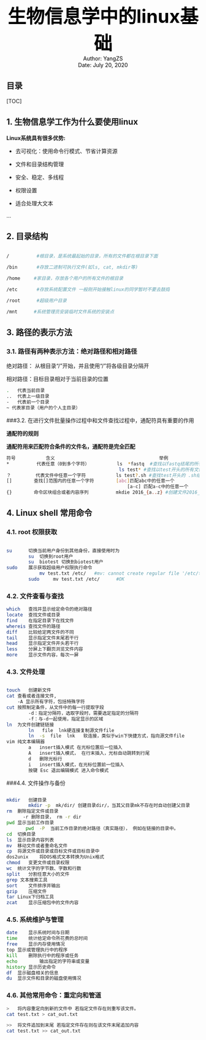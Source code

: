 <center><font color=black size=7><B>生物信息学中的linux基础</B></center></font>

<center><font color=black>Author: YangZS</center></font>

<center><font color=black>Date: July 20, 2020</center></font>





## 目录

[TOC]



## 1.	生物信息学工作为什么要使用linux 



**Linux系统具有很多优势:**

- 去可视化：使用命令行模式、节省计算资源

- 文件和目录结构管理

- 安全、稳定、多线程

- 权限设置

- 适合处理大文本

...



## 2.	目录结构

```bash

/          #根目录，是系统最起始的目录，所有的文件都在根目录下面

/bin       #存放二进制可执行文件(如ls, cat, mkdir等)

/home     #家目录，存放各个用户的所有文件的根目录

/etc       #存放系统配置文件 一般刚开始接触linux的同学暂时不要去鼓捣

/root      #超级用户目录

/mnt      #系统管理员安装临时文件系统的安装点

```

## 3.	路径的表示方法

### 3.1.	路径有两种表示方法：绝对路径和相对路径

绝对路径： 从根目录“/”开始，并且使用“/”将各级目录分隔开

相对路径：目标目录相对于当前目录的位置

```bash
.   代表当前目录
..  代表上一级目录
-   代表前一个目录
~ 代表家目录（用户的个人主目录）
```



###3.2.	在进行文件批量操作过程中和文件查找过程中，通配符具有重要的作用

**通配符的规则**

**通配符用来匹配符合条件的文件名，通配符是完全匹配**

```bash
符号           含义                                      举例
*          代表任意（0到多个字符）          ls  *fastq  #查找以fastq结尾的所有文件
                                         ls test* #查找以test开头的所有文件
？         代表文件中任意一个字符           ls test?.sh #查找test开头的 .sh结尾的文件
[]        查找[]范围内的任意一个字符        [abc]匹配abc中的任意一个
                                            [a-c] 匹配a-c中的任意一个
{}        命令区块组合或者内容序列          mkdie 2016_{a..z} #创建文件2016_a,2016_b......2016_z
```

##  4.	Linux shell 常用命令

### 4.1.	root 权限获取

```bash

su		切换当前用户身份到其他身份，直接使用时为
		su	切换到root用户
		su	biotest 切换到biotest用户
sudo	展示获取超级用户权限执行命令 
			mv test.txt /etc/	#mv: cannot create regular file '/etc/test.txt': Permission denied
		sudo	 mv test.txt /etc/ 		#OK

```

### 4.2.	文件查看与查找

```bash
which	查找并显示给定命令的绝对路径
locate	查找文件或目录
find	在指定目录下在找文件
whereis	查找文件的路径
diff	比较给定两文件的不同
tail	显示指定文件末尾若干行
head	显示指定文件开头若干行
less	分屏上下翻页浏览文件内容
more	显示文件内容，每次一屏
```

### 4.3.	文件处理

```bash

touch	创建新文件
cat	查看或者连接文件,  
	-A 显示所有字符，包括特殊字符
cut	按照制定条件，从文件中的每一行提取字段  
		-d：指定分隔符，选取字段时，需要选定指定的分隔符
		-f：与-d一起使用，指定显示的区域
ln	为文件创建链链接
		ln   file  lnk硬连接复制源文件file
		ln  -s  file  lnk	软连接，类似于win下快捷方式，指向源文件file
vim	纯文本编辑器
		a	insert插入模式 在光标位置后一位插入
		A	insert插入模式，	在行末插入，光标自动跳转到行尾
		d	删除光标行
		i	insert插入模式，在光标位置前一位插入 
		按键 Esc 退出编辑模式 进入命令模式
```

###4.4.	文件操作与备份

```bash

mkdir	创建目录
		mkdir -p  mk/dir/ 创建目录dir/，当其父目录mk不存在时自动创建父目录
rm	删除指定文件或目录
	  -r 删除目录， rm -r dir
pwd	显示当前工作目录
	   pwd  -P  当前工作目录的绝对路径（真实路径）， 例如在链接的目录中。
cd	切换目录
ls	显示目录内容列表
mv	移动文件或者重命名文件
cp	将源文件或目录或目标文件或目标目录中
dos2unix	将DOS格式文本转换为Unix格式
chmod	变更文件或目录权限
wc	统计文字的字节数、字数和行数
split	分割任意大小的文件
grep 文本搜索工具
sort	文件排序并输出
gzip	压缩文件
tar	Linux下归档工具
zcat	显示压缩包中的文件内容

```

###  4.5.	系统维护与管理

```bash
date	显示系统时间与日期
time	统计给定命令所花费的总时间
free	显示内存使用情况
top	显示或管理执行中的程序
kill	删除执行中的程序或任务
echo		输出指定的字符串或变量
history	显示历史命令
df	显示磁盘相关的信息
du	显示文件和目录的磁盘使用情况
```

### 4.6.	其他常用命令：重定向和管道

```bash
>   将内容重定向到新的文件中 若指定文件存在则重写该文件。
cat test.txt > cat_out.txt

>>	将文件追加到末尾 若指定文件存在则在该文件末尾追加内容
cat test.txt >> cat_out.txt
```


